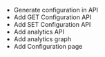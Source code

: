 - Generate configuration in API
- Add GET Configuration API
- Add SET Configuration API
- Add analytics API
- Add analytics graph
- Add Configuration page
